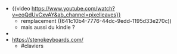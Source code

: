 - {{video https://www.youtube.com/watch?v=eoQdUvCxvAY&ab_channel=pixelleaves}}
	- remplacement ((641c10b4-7776-44dc-9edd-1195d33e270c))
	- mais aussi du kindle ?
-
- https://stenokeyboards.com/
	- #claviers